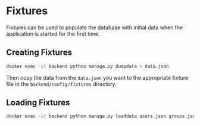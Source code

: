 # Fixtures

Fixtures can be used to populate the database with initial data when the application is started for the first time.

## Creating Fixtures

```bash
docker exec -it backend python manage.py dumpdata > data.json
```

Then copy the data from the `data.json` you want to the appropriate fixture file in the `backend/config/fixtures` directory.

## Loading Fixtures

```bash
docker exec -it backend python manage.py loaddata users.json groups.json
```

